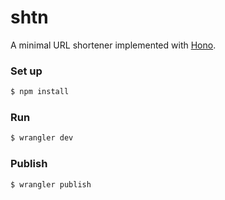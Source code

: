 # shtn

A minimal URL shortener implemented with [Hono](https://honojs.dev/).

### Set up

```sh
$ npm install
```

### Run

```sh
$ wrangler dev
```

### Publish

```sh
$ wrangler publish
```
